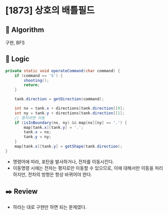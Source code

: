 # [1873] 상호의 배틀필드

## :pushpin: **Algorithm**

구현, BFS

## :round_pushpin: **Logic**

```java
private static void operateCommand(char command) {
    if (command == 'S') {
        shooting();
        return;
    }

    tank.direction = getDirection(command);

    int nx = tank.x + directions[tank.direction][0];
    int ny = tank.y + directions[tank.direction][1];
    // 평지라면 이동
    if (isInBoundary(nx, ny) && map[nx][ny] == '.') {
        map[tank.x][tank.y] = '.';
        tank.x = nx;
        tank.y = ny;
    }
    map[tank.x][tank.y] = getShape(tank.direction);
}
```

- 명령어에 따라, 포탄을 발사하거나, 전차를 이동시킨다.
- 이동명령 시에는 전차는 평지로만 이동할 수 있으므로, 이에 대해서만 이동을 처리하지만, 전차의 방향은 항상 바뀌어야 한다.

## :black_nib: **Review**
- 하라는 대로 구현만 하면 되는 문제였다.